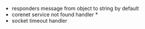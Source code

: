 - responders message from object to string by default 
- corenet service not found handler *
- socket timeout handler
